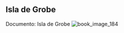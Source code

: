 ## Isla de Grobe
Documento: Isla de Grobe
![book_image_184](https://media.discordapp.net/attachments/1105643336989159555/1105647841231241236/184.jpg)
